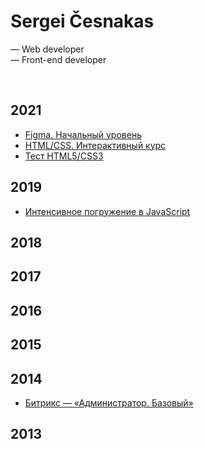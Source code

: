 # Sergei Česnakas

— Web developer\
— Front-end developer

<br>

## 2021
- [Figma. Начальный уровень](https://gb.ru/certificates/1406861.pdf)
- [HTML/CSS. Интерактивный курс](https://gb.ru/certificates/1406914.pdf)
- [Тест HTML5/CSS3](https://gb.ru/certificates/1411784.pdf)

## 2019
- [Интенсивное погружение в JavaScript](https://www.udemy.com/certificate/UC-BZC49YJ1/)

## 2018

## 2017

## 2016

## 2015

## 2014
- [Битрикс — «Администратор. Базовый»](https://dev.1c-bitrix.ru/learning/certificate.php?user=260995&course=35&student=52c830b37a5e9ef95db334d8fbd322af)

## 2013
